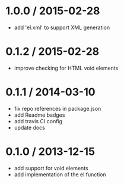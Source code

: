 
1.0.0 / 2015-02-28
==================

 * add 'el.xml' to support XML generation

0.1.2 / 2015-02-28
==================

 * improve checking for HTML void elements

0.1.1 / 2014-03-10
==================

 * fix repo references in package.json
 * add Readme badges
 * add travis CI config
 * update docs

0.1.0 / 2013-12-15
==================

 * add support for void elements
 * add implementation of the el function
